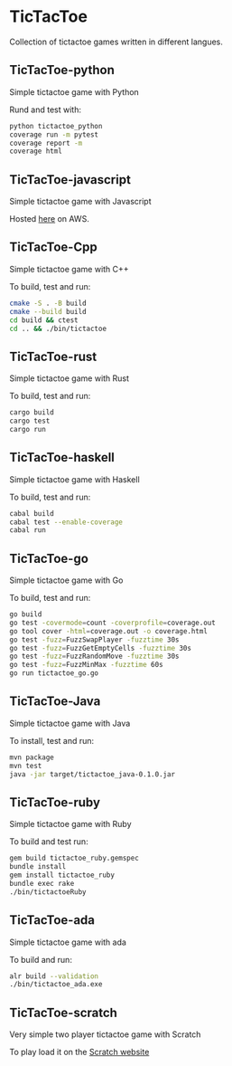 # TicTacToe
Collection of tictactoe games written in different langues.


## TicTacToe-python
Simple tictactoe game with Python

Rund and test with:
```bash
python tictactoe_python
coverage run -m pytest
coverage report -m
coverage html
```

## TicTacToe-javascript
Simple tictactoe game with Javascript

Hosted [here](https://main.dwbh88xp4gd1m.amplifyapp.com/) on AWS.

## TicTacToe-Cpp
Simple tictactoe game with C++

To build, test and run:

```bash
cmake -S . -B build
cmake --build build
cd build && ctest
cd .. && ./bin/tictactoe
```
## TicTacToe-rust
Simple tictactoe game with Rust

To build, test and run:
```bash
cargo build
cargo test
cargo run
```

## TicTacToe-haskell
Simple tictactoe game with Haskell

To build, test and run:
```bash
cabal build
cabal test --enable-coverage
cabal run
```

## TicTacToe-go
Simple tictactoe game with Go

To build, test and run:
```bash
go build
go test -covermode=count -coverprofile=coverage.out
go tool cover -html=coverage.out -o coverage.html
go test -fuzz=FuzzSwapPlayer -fuzztime 30s
go test -fuzz=FuzzGetEmptyCells -fuzztime 30s
go test -fuzz=FuzzRandomMove -fuzztime 30s
go test -fuzz=FuzzMinMax -fuzztime 60s
go run tictactoe_go.go
```


## TicTacToe-Java
Simple tictactoe game with Java

To install, test and run:
```bash
mvn package
mvn test
java -jar target/tictactoe_java-0.1.0.jar
```

## TicTacToe-ruby
Simple tictactoe game with Ruby

To build and test run:
```bash
gem build tictactoe_ruby.gemspec
bundle install
gem install tictactoe_ruby
bundle exec rake
./bin/tictactoeRuby
```

## TicTacToe-ada
Simple tictactoe game with ada

To build and run:
```bash
alr build --validation
./bin/tictactoe_ada.exe
```

## TicTacToe-scratch
Very simple two player tictactoe game with Scratch

To play load it on the [Scratch website](https://scratch.mit.edu/)
